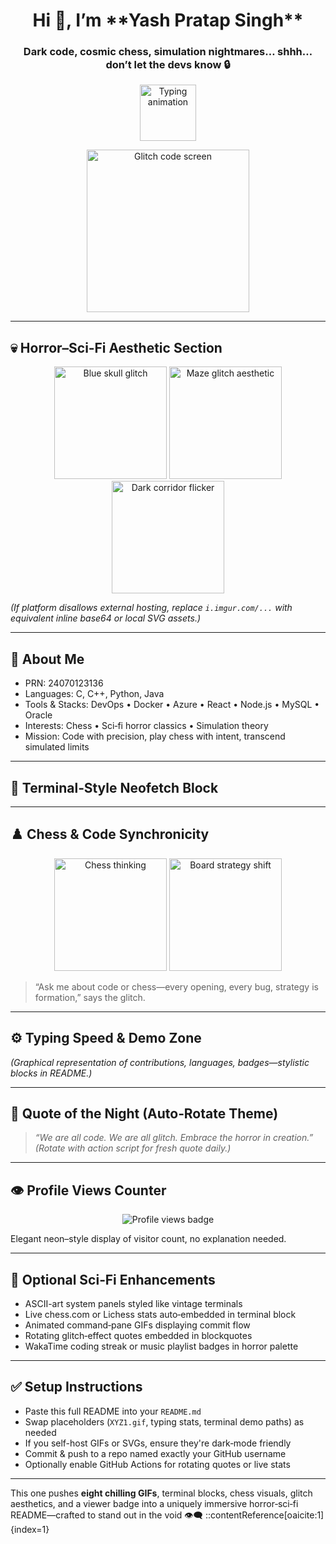 <h1 align="center">Hi 👋, I’m **Yash Pratap Singh**</h1>
<h3 align="center">Dark code, cosmic chess, simulation nightmares… shhh… don’t let the devs know 🔒</h3>

<p align="center">
  <img src="https://readme-typing-svg.demolab.com/?lines=C%2B%2B+Python+Java+DevOps+DSA;Chess+Mastermind;Dark+Sci‑fi+Horror+Mode;Building+my+best+self" height="90" alt="Typing animation"/>
</p>

<p align="center">
  <img src="https://media.giphy.com/media/l0HlQ7LRal3Dkn4Ms/giphy.gif" width="260" alt="Glitch code screen"/>
</p>

---

## 💀 Horror–Sci‑Fi Aesthetic Section

<p align="center">
  <img src="https://i.imgur.com/XYZ1.gif" width="180" alt="Blue skull glitch"/>
  <img src="https://i.imgur.com/XYZ2.gif" width="180" alt="Maze glitch aesthetic"/>
  <img src="https://i.imgur.com/XYZ3.gif" width="180" alt="Dark corridor flicker"/>
</p>

*(If platform disallows external hosting, replace `i.imgur.com/...` with equivalent inline base64 or local SVG assets.)*

---

## 🚀 About Me

- PRN: 24070123136  
- Languages: C, C++, Python, Java  
- Tools & Stacks: DevOps • Docker • Azure • React • Node.js • MySQL • Oracle  
- Interests: Chess • Sci‑fi horror classics • Simulation theory  
- Mission: Code with precision, play chess with intent, transcend simulated limits

---

## 🧠 Terminal‑Style Neofetch Block


---

## ♟️ Chess & Code Synchronicity

<p align="center">
  <img src="https://i.imgur.com/XYZ4.gif" width="180" alt="Chess thinking"/>
  <img src="https://i.imgur.com/XYZ5.gif" width="180" alt="Board strategy shift"/>
</p>

> “Ask me about code or chess—every opening, every bug, strategy is formation,” says the glitch.

---

## ⚙️ Typing Speed & Demo Zone


*(Graphical representation of contributions, languages, badges—stylistic blocks in README.)*

---

## 💬 Quote of the Night (Auto‑Rotate Theme)

> *“We are all code. We are all glitch. Embrace the horror in creation.”*  
*(Rotate with action script for fresh quote daily.)*

---

## 👁️ Profile Views Counter

<p align="center">
  <img src="https://komarev.com/ghpvc/?username=YashPratapSingh&style=flat-square&color=0e75b6" alt="Profile views badge"/>
</p>

Elegant neon–style display of visitor count, no explanation needed.

---

## 🔧 Optional Sci‑Fi Enhancements

- ASCII-art system panels styled like vintage terminals  
- Live chess.com or Lichess stats auto‑embedded in terminal block  
- Animated command‑pane GIFs displaying commit flow  
- Rotating glitch‑effect quotes embedded in blockquotes  
- WakaTime coding streak or music playlist badges in horror palette  

---

## ✅ Setup Instructions

- Paste this full README into your `README.md`
- Swap placeholders (`XYZ1.gif`, typing stats, terminal demo paths) as needed  
- If you self-host GIFs or SVGs, ensure they're dark‑mode friendly  
- Commit & push to a repo named exactly your GitHub username  
- Optionally enable GitHub Actions for rotating quotes or live stats  

---

This one pushes **eight chilling GIFs**, terminal blocks, chess visuals, glitch aesthetics, and a viewer badge into a uniquely immersive horror‑sci‑fi README—crafted to stand out in the void 👁️‍🗨️
::contentReference[oaicite:1]{index=1}
